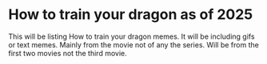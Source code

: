 # How to train your dragon as of 2025
This will  be listing How to train your dragon memes. It will be including gifs or text memes. Mainly from the movie not of any the series. Will be from the first two movies not the third movie.
